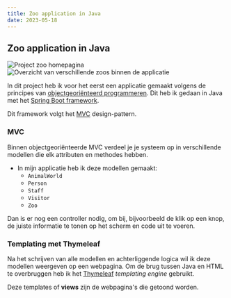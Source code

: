 ```yaml
---
title: Zoo application in Java
date: 2023-05-18
---
```


## Zoo application in Java

![Project zoo homepagina](/img/projects/java_project_zoo.png)
![Overzicht van verschillende zoos binnen de applicatie](/img/projects/java_project_zoos.png)

In dit project heb ik voor het eerst een applicatie gemaakt volgens de principes van [objectgeoriënteerd programmeren](https://nl.wikipedia.org/wiki/Objectgeori%C3%ABnteerd).
Dit heb ik gedaan in Java met het [Spring Boot framework](https://spring.io/projects/spring-boot/).

Dit framework volgt het [MVC](https://en.wikipedia.org/wiki/Model%E2%80%93view%E2%80%93controller) design-pattern.

### MVC

Binnen objectgeoriënteerde MVC verdeel je je systeem op in verschillende modellen die elk attributen en methodes hebben.

- In mijn applicatie heb ik deze modellen gemaakt:
  - `AnimalWorld`
  - `Person`
  - `Staff`
  - `Visitor`
  - `Zoo`

Dan is er nog een controller nodig, om bij, bijvoorbeeld de klik op een knop, de juiste informatie te tonen op het scherm en code uit te voeren.

### Templating met Thymeleaf

Na het schrijven van alle modellen en achterliggende logica wil ik deze modellen weergeven op een webpagina.
Om de brug tussen Java en HTML te overbruggen heb ik het [Thymeleaf](https://www.thymeleaf.org/) _templating engine_ gebruikt.

Deze templates of **views** zijn de webpagina's die getoond worden.

